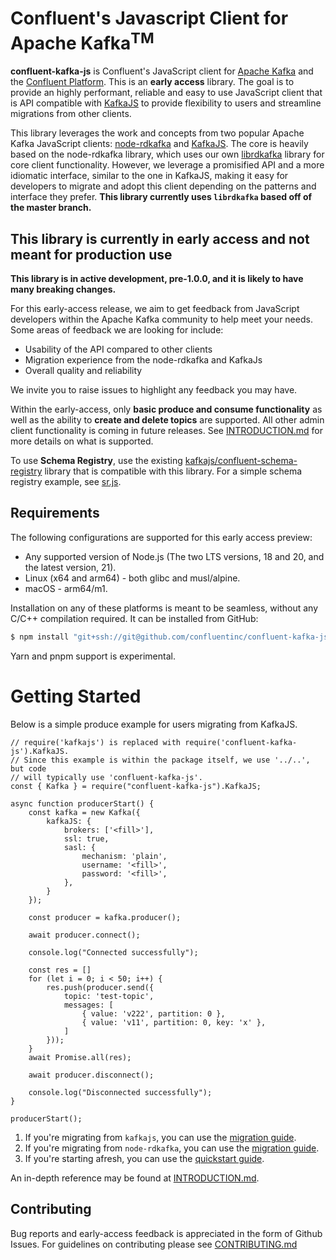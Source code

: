 Confluent's Javascript Client for Apache Kafka<sup>TM</sup>
=====================================================

**confluent-kafka-js** is Confluent's JavaScript client for [Apache Kafka](http://kafka.apache.org/) and the
[Confluent Platform](https://www.confluent.io/product/compare/). This is an **early access** library. The goal is to provide an highly performant, reliable and easy to use JavaScript client that is API compatible with [KafkaJS](https://github.com/tulios/kafkajs) to provide flexibility to users and streamline migrations from other clients. 

This library leverages the work and concepts from two popular Apache Kafka JavaScript clients: [node-rdkafka](https://github.com/Blizzard/node-rdkafka) and [KafkaJS](https://github.com/tulios/kafkajs). The core is heavily based on the node-rdkafka library, which uses our own [librdkafka](https://github.com/confluentinc/librdkafka/tree/v2.3.0) library for core client functionality. However, we leverage a promisified API and a more idiomatic interface, similar to the one in KafkaJS, making it easy for developers to migrate and adopt this client depending on the patterns and interface they prefer.
__This library currently uses `librdkafka` based off of the master branch.__

## This library is currently in early access and not meant for production use 

**This library is in active development, pre-1.0.0, and it is likely to have many breaking changes.**

For this early-access release, we aim to get feedback from JavaScript developers within the Apache Kafka community to help meet your needs. Some areas of feedback we are looking for include:
- Usability of the API compared to other clients
- Migration experience from the node-rdkafka and KafkaJs
- Overall quality and reliability

We invite you to raise issues to highlight any feedback you may have. 

Within the early-access, only **basic produce and consume functionality** as well as the ability to **create and delete topics** are supported. All other admin client functionality is coming in future releases. See [INTRODUCTION.md](INTRODUCTION.md) for more details on what is supported. 

To use **Schema Registry**, use the existing [kafkajs/confluent-schema-registry](https://github.com/kafkajs/confluent-schema-registry) library that is compatible with this library. For a simple schema registry example, see [sr.js](https://github.com/confluentinc/confluent-kafka-js/blob/dev_early_access_development_branch/examples/kafkajs/sr.js). 


## Requirements

The following configurations are supported for this early access preview:

* Any supported version of Node.js (The two LTS versions, 18 and 20, and the latest version, 21).
* Linux (x64 and arm64) - both glibc and musl/alpine.
* macOS - arm64/m1.

Installation on any of these platforms is meant to be seamless, without any C/C++ compilation required. It can be installed from GitHub:

```bash
$ npm install "git+ssh://git@github.com/confluentinc/confluent-kafka-js.git#v0.1.5-devel"
```

Yarn and pnpm support is experimental.

# Getting Started

Below is a simple produce example for users migrating from KafkaJS. 

```
// require('kafkajs') is replaced with require('confluent-kafka-js').KafkaJS.
// Since this example is within the package itself, we use '../..', but code
// will typically use 'confluent-kafka-js'.
const { Kafka } = require("confluent-kafka-js").KafkaJS;

async function producerStart() {
    const kafka = new Kafka({
        kafkaJS: {
            brokers: ['<fill>'],
            ssl: true,
            sasl: {
                mechanism: 'plain',
                username: '<fill>',
                password: '<fill>',
            },
        }
    });

    const producer = kafka.producer();

    await producer.connect();

    console.log("Connected successfully");

    const res = []
    for (let i = 0; i < 50; i++) {
        res.push(producer.send({
            topic: 'test-topic',
            messages: [
                { value: 'v222', partition: 0 },
                { value: 'v11', partition: 0, key: 'x' },
            ]
        }));
    }
    await Promise.all(res);

    await producer.disconnect();

    console.log("Disconnected successfully");
}

producerStart();
```

1. If you're migrating from `kafkajs`, you can use the [migration guide](MIGRATION.md#kafkajs).
2. If you're migrating from `node-rdkafka`, you can use the [migration guide](MIGRATION.md#node-rdkafka).
3. If you're starting afresh, you can use the [quickstart guide](QUICKSTART.md).

An in-depth reference may be found at [INTRODUCTION.md](INTRODUCTION.md).

## Contributing

Bug reports and early-access feedback is appreciated in the form of Github Issues.
For guidelines on contributing please see [CONTRIBUTING.md](CONTRIBUTING.md)
